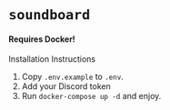 # `soundboard`

#### Requires Docker!

Installation Instructions

1) Copy `.env.example` to `.env`.
2) Add your Discord token
3) Run `docker-compose up -d` and enjoy.

